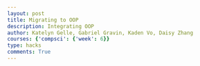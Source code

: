 ```yaml
---
layout: post
title: Migrating to OOP
description: Integrating OOP
author: Katelyn Gelle, Gabriel Gravin, Kaden Vo, Daisy Zhang
courses: {'compsci': {'week': 6}}
type: hacks
comments: True
---
```


<body>
    <canvas id="gameCanvas" width="800" height="400"></canvas>
    <script type="module">
        import { Character } from '{{site.baseurl}}/assets/js/Character.js'
        var Link = new Character('{{site.baseurl}}/images/linksprites.png', 96, 104, 100, 400 - 104, -10, .5, 2, 10);
        // Get the canvas and its 2D rendering context
        const canvas = document.getElementById('gameCanvas');
        const ctx = canvas.getContext('2d');
        // Load the background image
        const backgroundImage = new Image();
        backgroundImage.src = '{{site.baseurl}}/images/park.jpg';
        // Function to update sprite animation
        function updateSpriteAnimation() {
            if (Link.frameX < Link.maxFrame) {
                Link.frameX++;
            } else {
                Link.frameX = 0;
            }
        }
        // Function to handle jumping when spacebar is pressed
        function jump() {
            if (!Link.isJumping) {
                Link.spriteVelocityY = Link.jumpStrength;
                Link.isJumping = true;
            }
        }
        // Function to handle moving left when a is pressed
        function moveLeft() {
            Link.isMovingLeft = true;
            Link.isIdle = false;
            Link.frameY = 5;
            Link.maxFrame = 9;
        }
        // Function to handle moving right when d is pressed
        function moveRight() {
            Link.isMovingRight = true;
            Link.isIdle = false;
            Link.frameY = 7;
            Link.maxFrame = 9;
        }
        // Function to handle idle
        function idle() {
            Link.isIdle = true;
            Link.frameY = 0;
            Link.maxFrame = 2;
        }
        // Event listener for key downs
        window.addEventListener('keydown', (event) => {
            if (event.key === ' ') {
                jump();
            } else if (event.key === 'a') {
                moveLeft();
            } else if (event.key === 'd') {
                moveRight();
            }
        });
        // Event listener for key ups
        window.addEventListener('keyup', (event) => {
            if (event.key === 'a') {
                idle();
                Link.isMovingLeft = false;
            } else if (event.key === 'd') {
                idle();
                Link.isMovingRight = false;
            }
        })
        // Game loop
        let framesPerSecond = 30;
        function gameLoop() {
            // Draw the background image
            ctx.drawImage(backgroundImage, 0, 0, canvas.width, canvas.height);
            // Update sprite position based on key down left and right
            if (Link.isMovingLeft) {
                Link.spriteX -= Link.movementSpeed;
            }
            if (Link.isMovingRight) {
                Link.spriteX += Link.movementSpeed;
            }
            // Update the sprite position based on gravity
            Link.spriteVelocityY += Link.gravity;
            Link.spriteY += Link.spriteVelocityY;
            // Check if the sprite has landed
            if (Link.spriteY >= canvas.height - Link.spriteHeight) {
                Link.spriteY = canvas.height - Link.spriteHeight;
                Link.spriteVelocityY = 0;
                Link.isJumping = false;
            }
            // Draw the current sprite frame
            ctx.drawImage(
                Link.spriteImage,
                Link.frameX * Link.spriteWidth, // Adjust the X-coordinate of the frame within the sprite sheet
                Link.frameY * Link.spriteHeight, // The Y-coordinate within the sprite sheet (assuming Y is always 0 for frames)
                Link.spriteWidth, // Width of the frame
                Link.spriteHeight, // Height of the frame
                Link.spriteX, // X-coordinate where the frame is drawn on the canvas
                Link.spriteY, // Y-coordinate where the frame is drawn on the canvas
                Link.spriteWidth, // Width of the frame when drawn on the canvas
                Link.spriteHeight // Height of the frame when drawn on the canvas
            );
            // Update sprite animation
            updateSpriteAnimation();
            // Keeps loop running
            setTimeout(function() {
            requestAnimationFrame(gameLoop);
            }, 1000 / framesPerSecond);
        }
        gameLoop();
    </script>
</body>